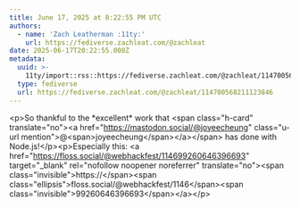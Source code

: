 ```yaml
---
title: June 17, 2025 at 8:22:55 PM UTC
authors:
  - name: 'Zach Leatherman :11ty:'
    url: https://fediverse.zachleat.com/@zachleat
date: 2025-06-17T20:22:55.000Z
metadata:
  uuid: >-
    11ty/import::rss::https://fediverse.zachleat.com/@zachleat/114700568211123846
  type: fediverse
  url: https://fediverse.zachleat.com/@zachleat/114700568211123846
---
```

\<p>So thankful to the \*excellent\* work that \<span class="h-card" translate="no">\<a href="https://mastodon.social/@joyeecheung" class="u-url mention">@\<span>joyeecheung\</span>\</a>\</span> has done with Node.js!\</p>\<p>Especially this: \<a href="https://floss.social/@webhackfest/114699260646396693" target="\_blank" rel="nofollow noopener noreferrer" translate="no">\<span class="invisible">https://\</span>\<span class="ellipsis">floss.social/@webhackfest/1146\</span>\<span class="invisible">99260646396693\</span>\</a>\</p>